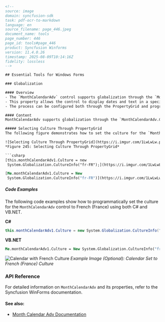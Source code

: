 ```html
<!-- 
source: image
domain: syncfusion-sdk
task: pdf-ocr-to-markdown
language: en
source_filename: page_446.jpeg
document_name: tools
page_number: 446
page_id: tools#page_446
product: Syncfusion Winforms
version: 11.4.0.26
timestamp: 2025-08-09T10:14:16Z
fidelity: lossless
-->

## Essential Tools for Windows Forms

### Globalization

#### Overview
- The `MonthCalendarAdv` control supports globalization through the `MonthCalendarAdv.Culture` property.
- This property allows the control to display dates and text in a specified culture, enabling localization for different regions and languages.
- The process can be configured both through the PropertyGrid and programmatically.

#### Content
MonthCalendarAdv supports globalization through the `MonthCalendarAdv.Culture` property.

##### Selecting Culture Through PropertyGrid
The following figure demonstrates how to set the culture for the `MonthCalendarAdv` control using the PropertyGrid. This allows the control to display dates and text in the chosen language and format:

![Selecting Culture Through PropertyGrid](https://i.imgur.com/1LwLwLw.png)
*Figure 245: Selecting Culture Through PropertyGrid*

```csharp
[this.monthCalendarAdv1.Culture = new
 System.Globalization.CultureInfo("fr-FR");](https://i.imgur.com/1LwLwLw.png)
```

```vb
[Me.monthCalendarAdv1.Culture = New
 System.Globalization.CultureInfo("fr-FR")](https://i.imgur.com/1LwLwLw.png)
```

##### Code Examples
The following code examples show how to programmatically set the culture for the `MonthCalendarAdv` control to French (France) using both C# and VB.NET.

**C#**
```csharp
this.monthCalendarAdv1.Culture = new System.Globalization.CultureInfo("fr-FR");
```

**VB.NET**
```vb
Me.monthCalendarAdv1.Culture = New System.Globalization.CultureInfo("fr-FR")
```

![Calendar with French Culture](https://i.imgur.com/1LwLwLw.png)
*Example Image (Optional): Calendar Set to French (France) Culture*

### API Reference
For detailed information on `MonthCalendarAdv` and its properties, refer to the Syncfusion WinForms documentation.

#### See also:
- [Month Calendar Adv Documentation](https://www.syncfusion.com/documentation/windowsforms/monthcalendaradv)

<!-- tags: MonthCalendarAdv, Globalization, CultureInfo, PropertyGrid, C#, VB.NET, Windows Forms, WinForms -->
```